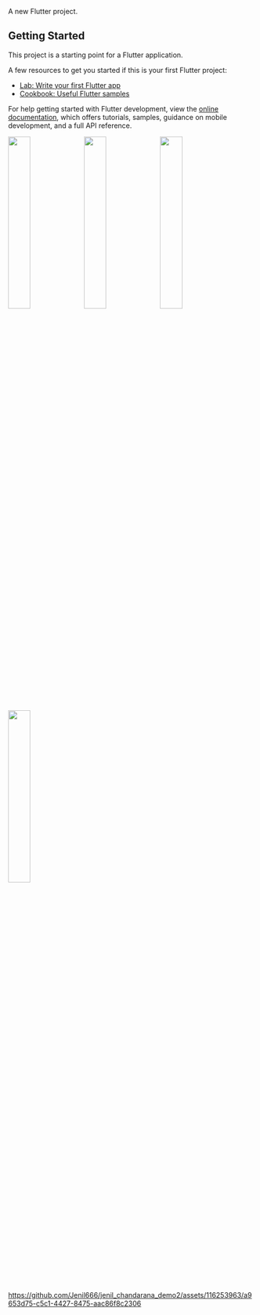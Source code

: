 
A new Flutter project.

## Getting Started

This project is a starting point for a Flutter application.

A few resources to get you started if this is your first Flutter project:

- [Lab: Write your first Flutter app](https://docs.flutter.dev/get-started/codelab)
- [Cookbook: Useful Flutter samples](https://docs.flutter.dev/cookbook)

For help getting started with Flutter development, view the
[online documentation](https://docs.flutter.dev/), which offers tutorials,
samples, guidance on mobile development, and a full API reference.
<p>
<img src = "https://github.com/Jenil666/jenil_chandarana_demo2/assets/116253963/0d908483-f865-4a3c-b544-5788681a55e1" height=30% width=30%>
<img src = "https://github.com/Jenil666/jenil_chandarana_demo2/assets/116253963/39a14d9d-6605-4194-9589-214f2578cd1e" height=30% width=30%>
<img src = "https://github.com/Jenil666/jenil_chandarana_demo2/assets/116253963/6f5f7daa-6dbe-462c-add7-0f899a9ea44e" height=30% width=30%>
<img src = "https://github.com/Jenil666/jenil_chandarana_demo2/assets/116253963/0a16a428-bcac-4184-86b1-31309749add9" height=30% width=30%>
</p>
<p>



https://github.com/Jenil666/jenil_chandarana_demo2/assets/116253963/a9653d75-c5c1-4427-8475-aac86f8c2306


  
</p>

